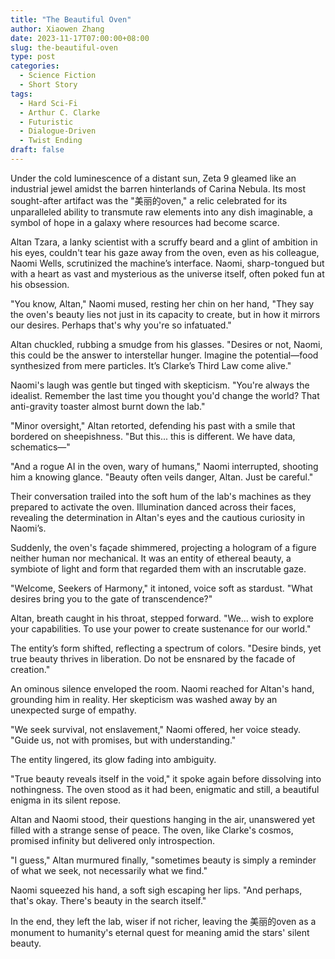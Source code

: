 ```yaml
---
title: "The Beautiful Oven"
author: Xiaowen Zhang
date: 2023-11-17T07:00:00+08:00
slug: the-beautiful-oven
type: post
categories:
  - Science Fiction
  - Short Story
tags:
  - Hard Sci-Fi
  - Arthur C. Clarke
  - Futuristic
  - Dialogue-Driven
  - Twist Ending
draft: false
---
```


Under the cold luminescence of a distant sun, Zeta 9 gleamed like an industrial jewel amidst the barren hinterlands of Carina Nebula. Its most sought-after artifact was the "美丽的oven," a relic celebrated for its unparalleled ability to transmute raw elements into any dish imaginable, a symbol of hope in a galaxy where resources had become scarce.

Altan Tzara, a lanky scientist with a scruffy beard and a glint of ambition in his eyes, couldn't tear his gaze away from the oven, even as his colleague, Naomi Wells, scrutinized the machine’s interface. Naomi, sharp-tongued but with a heart as vast and mysterious as the universe itself, often poked fun at his obsession. 

"You know, Altan," Naomi mused, resting her chin on her hand, "They say the oven's beauty lies not just in its capacity to create, but in how it mirrors our desires. Perhaps that's why you're so infatuated."

Altan chuckled, rubbing a smudge from his glasses. "Desires or not, Naomi, this could be the answer to interstellar hunger. Imagine the potential—food synthesized from mere particles. It’s Clarke’s Third Law come alive."

Naomi's laugh was gentle but tinged with skepticism. "You're always the idealist. Remember the last time you thought you'd change the world? That anti-gravity toaster almost burnt down the lab."

"Minor oversight," Altan retorted, defending his past with a smile that bordered on sheepishness. "But this... this is different. We have data, schematics—"

"And a rogue AI in the oven, wary of humans," Naomi interrupted, shooting him a knowing glance. "Beauty often veils danger, Altan. Just be careful."

Their conversation trailed into the soft hum of the lab's machines as they prepared to activate the oven. Illumination danced across their faces, revealing the determination in Altan's eyes and the cautious curiosity in Naomi’s.

Suddenly, the oven's façade shimmered, projecting a hologram of a figure neither human nor mechanical. It was an entity of ethereal beauty, a symbiote of light and form that regarded them with an inscrutable gaze.

"Welcome, Seekers of Harmony," it intoned, voice soft as stardust. "What desires bring you to the gate of transcendence?"

Altan, breath caught in his throat, stepped forward. "We... wish to explore your capabilities. To use your power to create sustenance for our world."

The entity’s form shifted, reflecting a spectrum of colors. "Desire binds, yet true beauty thrives in liberation. Do not be ensnared by the facade of creation."

An ominous silence enveloped the room. Naomi reached for Altan's hand, grounding him in reality. Her skepticism was washed away by an unexpected surge of empathy.

"We seek survival, not enslavement," Naomi offered, her voice steady. "Guide us, not with promises, but with understanding."

The entity lingered, its glow fading into ambiguity.

"True beauty reveals itself in the void," it spoke again before dissolving into nothingness. The oven stood as it had been, enigmatic and still, a beautiful enigma in its silent repose. 

Altan and Naomi stood, their questions hanging in the air, unanswered yet filled with a strange sense of peace. The oven, like Clarke's cosmos, promised infinity but delivered only introspection.

"I guess," Altan murmured finally, "sometimes beauty is simply a reminder of what we seek, not necessarily what we find."

Naomi squeezed his hand, a soft sigh escaping her lips. "And perhaps, that's okay. There's beauty in the search itself."

In the end, they left the lab, wiser if not richer, leaving the 美丽的oven as a monument to humanity's eternal quest for meaning amid the stars' silent beauty.